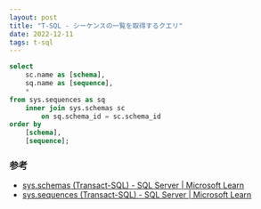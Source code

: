 ```yaml
---
layout: post
title: "T-SQL - シーケンスの一覧を取得するクエリ"
date: 2022-12-11
tags: t-sql
---
```


```sql
select
    sc.name as [schema],
    sq.name as [sequence],
    *
from sys.sequences as sq
    inner join sys.schemas sc
        on sq.schema_id = sc.schema_id
order by
    [schema],
    [sequence];
```

### 参考
- [sys.schemas (Transact-SQL) - SQL Server &#124; Microsoft Learn](https://learn.microsoft.com/ja-jp/sql/relational-databases/system-catalog-views/schemas-catalog-views-sys-schemas)
- [sys.sequences (Transact-SQL) - SQL Server &#124; Microsoft Learn](https://learn.microsoft.com/ja-jp/sql/relational-databases/system-catalog-views/sys-sequences-transact-sql)
